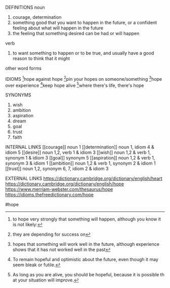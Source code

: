DEFINITIONS
noun
1. courage, determination
2. something good that you want to happen in the future, or a confident feeling about what will happen in the future
3. the feeling that something desired can be had or will happen

verb
1.  to want something to happen or to be true, and usually have a good reason to think that it might

other word forms

IDIOMS
[^1]hope against hope
[^2]pin your hopes on someone/something
[^3]hope over experience
[^4]keep hope alive
[^5]where there's life, there's hope

SYNONYMS
1. wish
2. ambition
3. aspiration
4. dream
5. goal
6. trust
7. faith

INTERNAL LINKS
[[courage]] noun 1
[[determination]] noun 1, idiom 4 & idiom 5
[[desire]] noun 1,2, verb 1 & idiom 3
[[wish]] noun 1,2 & verb 1, synonym 1 & idiom 3
[[goal]] synonym 5
[[aspiration]] noun 1,2 & verb 1, synonym 3 & idiom 1
[[ambition]] noun 1,2 & verb 1, synonym 2 & idiom 1
[[trust]] noun 1,2, synonym 6, 7, idiom 2 & idiom 3


EXTERNAL LINKS
https://dictionary.cambridge.org/dictionary/english/heart
https://dictionary.cambridge.org/dictionary/english/hope
https://www.merriam-webster.com/thesaurus/hope
https://idioms.thefreedictionary.com/hope

#hope

[^1]: to hope very strongly that something will happen, although you know it is not likely:

[^2]: they are depending for success on

[^3]: hopes that something will work well in the future, although experience shows that it has not worked well in the past

[^4]: To remain hopeful and optimistic about the future, even though it may seem bleak or futile.

[^5]: As long as you are alive, you should be hopeful, because it is possible that your situation will improve.


